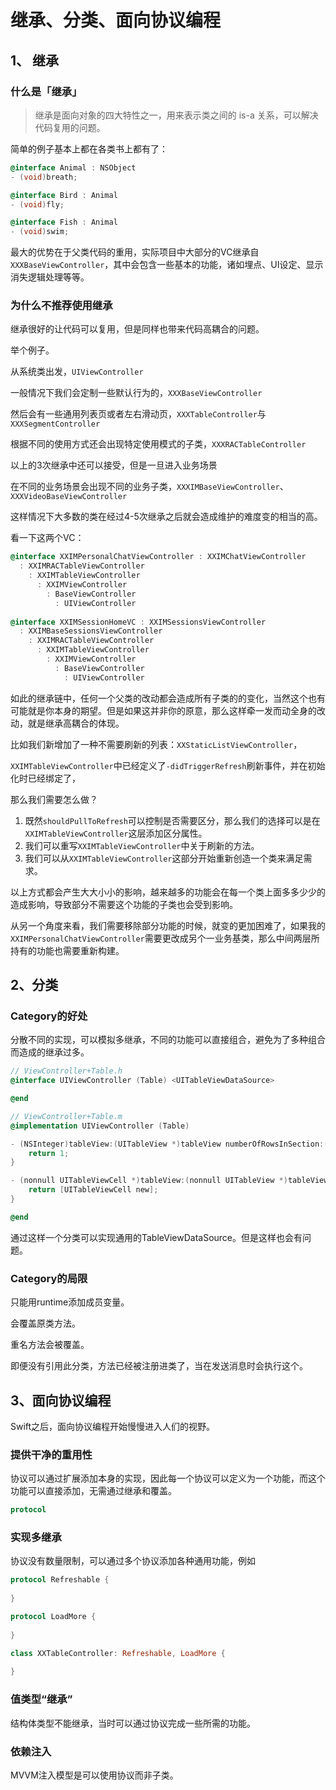 # 继承、分类、面向协议编程

## 1、 继承

### 什么是「继承」

> 继承是面向对象的四大特性之一，用来表示类之间的 is-a 关系，可以解决代码复用的问题。

简单的例子基本上都在各类书上都有了：

```objective-c
@interface Animal : NSObject
- (void)breath;

@interface Bird : Animal
- (void)fly;

@interface Fish : Animal
- (void)swim;
```

最大的优势在于父类代码的重用，实际项目中大部分的VC继承自```XXXBaseViewController```，其中会包含一些基本的功能，诸如埋点、UI设定、显示消失逻辑处理等等。

### 为什么不推荐使用继承

继承很好的让代码可以复用，但是同样也带来代码高耦合的问题。

举个例子。

从系统类出发，```UIViewController```

一般情况下我们会定制一些默认行为的，```XXXBaseViewController```

然后会有一些通用列表页或者左右滑动页，```XXXTableController```与```XXXSegmentController```

根据不同的使用方式还会出现特定使用模式的子类，```XXXRACTableController```

以上的3次继承中还可以接受，但是一旦进入业务场景

在不同的业务场景会出现不同的业务子类，```XXXIMBaseViewController```、```XXXVideoBaseViewController```

这样情况下大多数的类在经过4-5次继承之后就会造成维护的难度变的相当的高。

看一下这两个VC：

```objective-c
@interface XXIMPersonalChatViewController : XXIMChatViewController
  : XXIMRACTableViewController 
    : XXIMTableViewController
      : XXIMViewController
        : BaseViewController
          : UIViewController
  
@interface XXIMSessionHomeVC : XXIMSessionsViewController
  : XXIMBaseSessionsViewController
    : XXIMRACTableViewController
      : XXIMTableViewController
        : XXIMViewController
          : BaseViewController 
            : UIViewController
```

如此的继承链中，任何一个父类的改动都会造成所有子类的的变化，当然这个也有可能就是你本身的期望。但是如果这并非你的原意，那么这样牵一发而动全身的改动，就是继承高耦合的体现。

比如我们新增加了一种不需要刷新的列表：```XXStaticListViewController```，

```XXIMTableViewController```中已经定义了```-didTriggerRefresh```刷新事件，并在初始化时已经绑定了，

那么我们需要怎么做？





1. 既然```shouldPullToRefresh```可以控制是否需要区分，那么我们的选择可以是在```XXIMTableViewController```这层添加区分属性。
2. 我们可以重写```XXIMTableViewController```中关于刷新的方法。
3. 我们可以从```XXIMTableViewController```这部分开始重新创造一个类来满足需求。



以上方式都会产生大大小小的影响，越来越多的功能会在每一个类上面多多少少的造成影响，导致部分不需要这个功能的子类也会受到影响。

从另一个角度来看，我们需要移除部分功能的时候，就变的更加困难了，如果我的```XXIMPersonalChatViewController```需要更改成另个一业务基类，那么中间两层所持有的功能也需要重新构建。

## 2、分类

### Category的好处

分散不同的实现，可以模拟多继承，不同的功能可以直接组合，避免为了多种组合而造成的继承过多。

``` objective-c
// ViewController+Table.h
@interface UIViewController (Table) <UITableViewDataSource>

@end

// ViewController+Table.m
@implementation UIViewController (Table)

- (NSInteger)tableView:(UITableView *)tableView numberOfRowsInSection:(NSInteger)section {
    return 1;
}

- (nonnull UITableViewCell *)tableView:(nonnull UITableView *)tableView cellForRowAtIndexPath:(nonnull NSIndexPath *)indexPath {
    return [UITableViewCell new];
}

@end

```

通过这样一个分类可以实现通用的TableViewDataSource。但是这样也会有问题。

### Category的局限

只能用runtime添加成员变量。

会覆盖原类方法。

重名方法会被覆盖。

即便没有引用此分类，方法已经被注册进类了，当在发送消息时会执行这个。

## 3、面向协议编程

Swift之后，面向协议编程开始慢慢进入人们的视野。

### 提供干净的重用性

协议可以通过扩展添加本身的实现，因此每一个协议可以定义为一个功能，而这个功能可以直接添加，无需通过继承和覆盖。

```swift
protocol 
```

### 实现多继承

协议没有数量限制，可以通过多个协议添加各种通用功能，例如

``` swift
protocol Refreshable {
  
}

protocol LoadMore {
  
}

class XXTableController: Refreshable, LoadMore {
  
}
```

### 值类型“继承”

结构体类型不能继承，当时可以通过协议完成一些所需的功能。

### 依赖注入

MVVM注入模型是可以使用协议而非子类。




